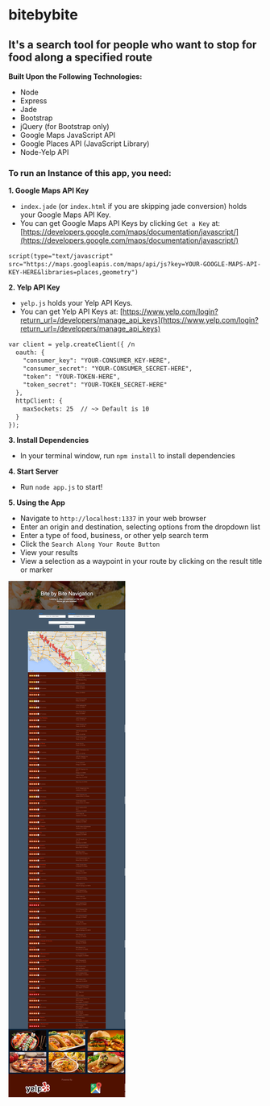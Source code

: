 # bitebybite

## It's a search tool for people who want to stop for food along a specified route

**Built Upon the Following Technologies:**
- Node
- Express
- Jade
- Bootstrap
- jQuery (for Bootstrap only)
- Google Maps JavaScript API
- Google Places API (JavaScript Library)
- Node-Yelp API

### To run an Instance of this app, you need:

**1. Google Maps API Key**
- `index.jade` (or `index.html` if you are skipping jade conversion) holds your Google Maps API Key.
- You can get Google Maps API Keys by clicking `Get a Key` at:
  [https://developers.google.com/maps/documentation/javascript/](https://developers.google.com/maps/documentation/javascript/)

```
script(type="text/javascript" src="https://maps.googleapis.com/maps/api/js?key=YOUR-GOOGLE-MAPS-API-KEY-HERE&libraries=places,geometry")
```

**2. Yelp API Key**
- `yelp.js` holds your Yelp API Keys.
- You can get Yelp API Keys at:
  [https://www.yelp.com/login?return_url=/developers/manage_api_keys](https://www.yelp.com/login?return_url=/developers/manage_api_keys)
```
var client = yelp.createClient({ /n
  oauth: {
    "consumer_key": "YOUR-CONSUMER_KEY-HERE",
    "consumer_secret": "YOUR-CONSUMER_SECRET-HERE",
    "token": "YOUR-TOKEN-HERE",
    "token_secret": "YOUR-TOKEN_SECRET-HERE"
  },
  httpClient: {
    maxSockets: 25  // ~> Default is 10 
  }
});
```

**3. Install Dependencies**
- In your terminal window, run `npm install` to install dependencies

**4. Start Server**
- Run `node app.js` to start!

**5. Using the App**
- Navigate to `http://localhost:1337` in your web browser
- Enter an origin and destination, selecting options from the dropdown list
- Enter a type of food, business, or other yelp search term
- Click the `Search Along Your Route Button`
- View your results
- View a selection as a waypoint in your route by clicking on the result title or marker

![bitebybite Search Results](https://github.com/DanielJenkins/bitebybite/blob/master/mockups-and-screenshots/screenshot.png)
